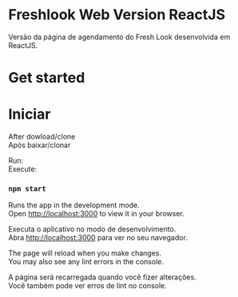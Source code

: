 # Freshlook Web Version ReactJS
Versão da página de agendamento do Fresh Look desenvolvida em ReactJS.

# Get started
# Iniciar

After dowload/clone\
Após baixar/clonar

 Run:\
 Execute: 

### `npm start`

Runs the app in the development mode.\
Open [http://localhost:3000](http://localhost:3000) to view it in your browser.


Executa o aplicativo no modo de desenvolvimento.\
Abra [http://localhost:3000](http://localhost:3000) para ver no seu navegador.

The page will reload when you make changes.\
You may also see any lint errors in the console.

A página será recarregada quando você fizer alterações.\
Você também pode ver erros de lint no console.

